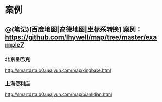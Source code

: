 案例
====================

@(笔记)[百度地图|高德地图|坐标系转换]
案例：https://github.com/lhywell/map/tree/master/example7
-------------------

### 北京星巴克

http://smartdata.b0.upaiyun.com/map/xingbake.html

### 上海便利店

http://smartdata.b0.upaiyun.com/map/bianlidian.html